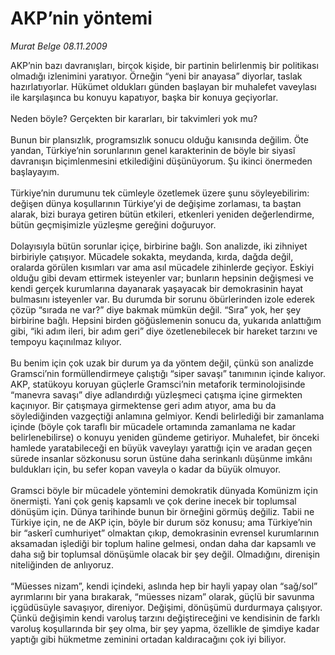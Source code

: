 # AKP’nin yöntemi

*Murat Belge 08.11.2009*

<div class="taraf_structure_2col_1zq">
<div class="margen_n">



 <p>AKP’nin bazı davranışları, birçok kişide, bir partinin belirlenmiş bir politikası olmadığı izlenimini yaratıyor. Örneğin “yeni bir anayasa” diyorlar, taslak hazırlatıyorlar. Hükümet oldukları günden başlayan bir muhalefet vaveylası ile karşılaşınca bu konuyu kapatıyor, başka bir konuya geçiyorlar. <br/><br/>Neden böyle? Gerçekten bir kararları, bir takvimleri yok mu? <br/><br/>Bunun bir plansızlık, programsızlık sonucu olduğu kanısında değilim. Öte yandan, Türkiye’nin sorunlarının genel karakterinin de böyle bir siyasî davranışın biçimlenmesini etkilediğini düşünüyorum. Şu ikinci önermeden başlayayım. <br/><br/>Türkiye’nin durumunu tek cümleyle özetlemek üzere şunu söyleyebilirim: değişen dünya koşullarının Türkiye’yi de değişime zorlaması, ta baştan alarak, bizi buraya getiren bütün etkileri, etkenleri yeniden değerlendirme, bütün geçmişimizle yüzleşme gereğini doğuruyor. <br/><br/>Dolayısıyla bütün sorunlar içiçe, birbirine bağlı. Son analizde, iki zihniyet birbiriyle çatışıyor. Mücadele sokakta, meydanda, kırda, dağda değil, oralarda görülen kısımları var ama asıl mücadele zihinlerde geçiyor. Eskiyi olduğu gibi devam ettirmek isteyenler var; bunların hepsinin değişmesi ve kendi gerçek kurumlarına dayanarak yaşayacak bir demokrasinin hayat bulmasını isteyenler var. Bu durumda bir sorunu öbürlerinden izole ederek çözüp “sırada ne var?” diye bakmak mümkün değil. “Sıra” yok, her şey birbirine bağlı. Hepsini birden göğüslemenin sonucu da, yukarıda anlattığım gibi, “iki adım ileri, bir adım geri” diye özetlenebilecek bir hareket tarzını ve tempoyu kaçınılmaz kılıyor. <br/><br/>Bu benim için çok uzak bir durum ya da yöntem değil, çünkü son analizde Gramsci’nin formüllendirmeye çalıştığı “siper savaşı” tanımının içinde kalıyor. AKP, statükoyu koruyan güçlerle Gramsci’nin metaforik terminolojisinde “manevra savaşı” diye adlandırdığı yüzleşmeci çatışma içine girmekten kaçınıyor. Bir çatışmaya girmektense geri adım atıyor, ama bu da söylediğinden vazgeçtiği anlamına gelmiyor. Kendi belirlediği bir zamanlama içinde (böyle çok taraflı bir mücadele ortamında zamanlama ne kadar belirlenebilirse) o konuyu yeniden gündeme getiriyor. Muhalefet, bir önceki hamlede yaratabileceği en büyük vaveylayı yarattığı için ve aradan geçen sürede insanlar sözkonusu sorun üstüne daha serinkanlı düşünme imkânı buldukları için, bu sefer kopan vaveyla o kadar da büyük olmuyor. <br/><br/>Gramsci böyle bir mücadele yöntemini demokratik dünyada Komünizm için önermişti. Yani çok geniş kapsamlı ve çok derine inecek bir toplumsal dönüşüm için. Dünya tarihinde bunun bir örneğini görmüş değiliz. Tabii ne Türkiye için, ne de AKP için, böyle bir durum söz konusu; ama Türkiye’nin bir “askerî cumhuriyet” olmaktan çıkıp, demokrasinin evrensel kurumlarının aksamadan işlediği bir toplum haline gelmesi, ondan daha dar kapsamlı ve daha sığ bir toplumsal dönüşümle olacak bir şey değil. Olmadığını, direnişin niteliğinden de anlıyoruz. <br/><br/>“Müesses nizam”, kendi içindeki, aslında hep bir hayli yapay olan “sağ/sol” ayrımlarını bir yana bırakarak, “müesses nizam” olarak, güçlü bir savunma içgüdüsüyle savaşıyor, direniyor. Değişimi, dönüşümü durdurmaya çalışıyor. Çünkü değişimin kendi varoluş tarzını değiştireceğini ve kendisinin de farklı varoluş koşullarında bir şey olma, bir şey yapma, özellikle de şimdiye kadar yaptığı gibi hükmetme zeminini ortadan kaldıracağını çok iyi biliyor.</p>
<br/>
<br/>
<br/>



<br/>


<div id="taraf_not">
</div>

</div>


</div>
